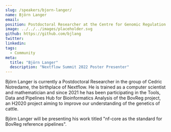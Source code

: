 ```yaml
---
slug: /speakers/bjorn-langer/
name: Björn Langer
email: 
position: Postdoctoral Researcher at the Centre for Genomic Regulation
image: ../../../images/placeholder.svg
github: https://github.com/bjlang
twitter: 
linkedin: 
tags:
  - Community
meta:
  title: "Björn Langer"
  description: "Nextflow Summit 2022 Poster Presenter"
---
```

Björn Langer is currently a Postdoctoral Researcher in the group of Cedric Notredame, the birthplace of Nextflow. He is trained as a computer scientist and mathematician and since 2021 he has been participating in the Tools, Data and Pipelines Hub for Bioinformatics Analysis of the BovReg project, an H2020 project aiming to improve our understanding of the genetics of cattle.

Björn Langer will be presenting his work titled "nf-core as the standard for BovReg reference pipelines".
